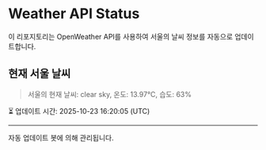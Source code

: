 
# Weather API Status

이 리포지토리는 OpenWeather API를 사용하여 서울의 날씨 정보를 자동으로 업데이트합니다.

## 현재 서울 날씨
> 서울의 현재 날씨: clear sky, 온도: 13.97°C, 습도: 63%

⏳ 업데이트 시간: 2025-10-23 16:20:05 (UTC)

---
자동 업데이트 봇에 의해 관리됩니다.
